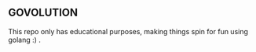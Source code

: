 ## GOVOLUTION

This repo only has educational purposes, making things spin for fun using golang :) .

